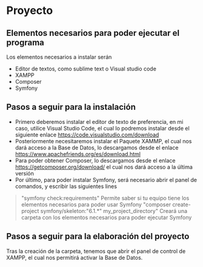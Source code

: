 # Proyecto
## Elementos necesarios para poder ejecutar el programa


Los elementos necesarios a instalar serán

- Editor de textos, como sublime text o Visual studio code
- XAMPP
- Composer
- Symfony

## Pasos a seguir para la instalación

- Primero deberemos instalar el editor de texto de preferencia, en mi caso, utilice Visual Studio Code, el cual lo podremos instalar desde el siguiente enlace https://code.visualstudio.com/download
- Posteriormente necesitaremos instalar el Paquete XAMMP, el cual nos dará acceso a la Base de Datos, lo descargamos desde el enlace https://www.apachefriends.org/es/download.html
- Para poder obtener Composer, lo descargamos desde el enlace https://getcomposer.org/download/ el cual nos dará acceso a la última versión
- Por último, para poder instalar Symfony, será necesario abrir el panel de comandos, y escribir las siguientes lines
> "symfony check:requirements" Permite saber si tu equipo tiene los elementos necesarios para poder usar Symfony
> "composer create-project symfony/skeleton:"6.1.*" my_project_directory" Creará una carpeta con los elementos necesarios para poder ejecutar Symfony

## Pasos a seguir para la elaboración del proyecto

Tras la creación de la carpeta, tenemos que abrir el panel de control de XAMPP, el cual nos permitirá activar la Base de Datos.
